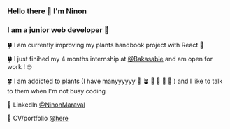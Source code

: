 ### Hello there 👋  I'm Ninon
### I am a junior web developer 💪

🍀 I am currently improving my plants handbook project with React 🥞

🍀 I just finihed my 4 months internship at [@Bakasable](https://www.bakasable.fr/agence) and am open for work ! 🤓

🍀 I am addicted to plants (I have manyyyyyy 🌱 🪴 🎋 🌵 🎍 🌱 ) and I like to talk to them when I'm not busy coding 

📌 LinkedIn [@NinonMaraval](https://www.linkedin.com/in/ninon-maraval-77224230/)

📌 CV/portfolio [@here](https://ninonmaraval.github.io/CV/)
